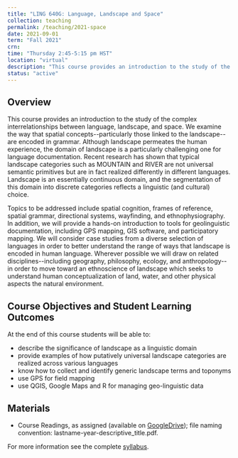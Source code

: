 ```yaml
---
title: "LING 640G: Language, Landscape and Space"
collection: teaching
permalink: /teaching/2021-space
date: 2021-09-01
term: "Fall 2021"
crn:
time: "Thursday 2:45-5:15 pm HST"
location: "virtual"
description: "This course provides an introduction to the study of the complex inter-relationships between language, landscape, and space."
status: "active"
---
```


## Overview

This course provides an introduction to the study of the complex interrelationships between language, landscape, and space. We examine the way that spatial concepts--particularly those linked to the landscape--are encoded in grammar. Although landscape permeates the human experience, the domain of landscape is a particularly challenging one for language documentation. Recent research has shown that typical landscape categories such as MOUNTAIN and RIVER are not universal semantic primitives but are in fact realized differently in different languages. Landscape is an essentially continuous domain, and the segmentation of this domain into discrete categories reflects a linguistic (and cultural) choice.

Topics to be addressed include spatial cognition, frames of reference, spatial grammar, directional systems, wayfinding, and ethnophysiography. In addition, we will provide a hands-on introduction to tools for geolinguistic documentation, including GPS mapping, GIS software, and participatory mapping. We will consider case studies from a diverse selection of languages in order to better understand the range of ways that landscape is encoded in human language. Wherever possible we will draw on related disciplines--including geography, philosophy, ecology, and anthropology--in order to move toward an ethnoscience of landscape which seeks to understand human conceptualization of land, water, and other physical aspects the natural environment.

## Course Objectives and Student Learning Outcomes

At the end of this course students will be able to:

* describe the significance of landscape as a linguistic domain
* provide examples of how putatively universal landscape categories are realized across various languages
* know how to collect and identify generic landscape terms and toponyms
* use GPS for field mapping
* use QGIS, Google Maps and R for managing geo-linguistic data

## Materials

* Course Readings, as assigned (available on [GoogleDrive](https://rebrand.ly/ling640G-readings));
file naming convention: lastname-year-descriptive_title.pdf. 

For more information see the complete [syllabus](https://bit.ly/ling640fall2021).
